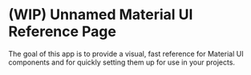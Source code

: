 # (WIP) Unnamed Material UI Reference Page
The goal of this app is to provide a visual, fast reference for Material UI components and for quickly setting them up for use in your projects. 
